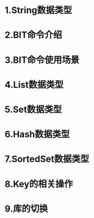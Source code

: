 #
# 1.String数据类型
# 2.BIT命令介绍
# 3.BIT命令使用场景
# 4.List数据类型
# 5.Set数据类型
# 6.Hash数据类型
# 7.SortedSet数据类型
# 8.Key的相关操作
# 9.库的切换